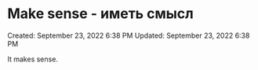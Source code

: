 # Make sense - иметь смысл

Created: September 23, 2022 6:38 PM
Updated: September 23, 2022 6:38 PM

It makes sense.